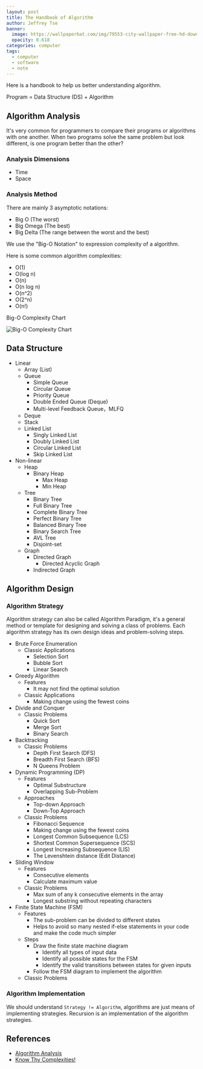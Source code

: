 ```yaml
---
layout: post
title: The Handbook of Algorithm
author: Jeffrey Tse
banner:
  image: https://wallpaperbat.com/img/79553-city-wallpaper-free-hd-download-hq.jpg
  opacity: 0.618
categories: computer
tags:
  - computer
  - software
  - note
---
```


Here is a handbook to help us better understanding algorithm.

Program = Data Structure (DS) + Algorithm

## Algorithm Analysis

It's very common for programmers to compare their programs or algorithms
with one another. When two programs solve the same problem but look
different, is one program better than the other?

### Analysis Dimensions

- Time
- Space

### Analysis Method

There are mainly 3 asymptotic notations:

- Big O (The worst)
- Big Omega (The best)
- Big Delta (The range between the worst and the best)

We use the "Big-O Notation" to expression complexity of a algorithm.

Here is some common algorithm complexities:

- O(1)
- O(log n)
- O(n)
- O(n log n)
- O(n^2)
- O(2^n)
- O(n!)

Big-O Complexity Chart

![Big-O Complexity Chart](https://user-images.githubusercontent.com/9413601/145718294-f51966dc-bc29-43be-b490-4716b28095c4.png)


## Data Structure

- Linear
  - Array (List)
  - Queue
    - Simple Queue
    - Circular Queue
    - Priority Queue
    - Double Ended Queue (Deque)
    - Multi-level Feedback Queue，MLFQ
  - Deque
  - Stack
  - Linked List
    - Singly Linked List
    - Doubly Linked List
    - Circular Linked List
    - Skip Linked List
- Non-linear
  - Heap
    - Binary Heap
      - Max Heap
      - Min Heap
  - Tree
    - Binary Tree
    - Full Binary Tree
    - Complete Binary Tree
    - Perfect Binary Tree
    - Balanced Binary Tree
    - Binary Search Tree
    - AVL Tree
    - Disjoint-set
  - Graph
    - Directed Graph
      - Directed Acyclic Graph
    - Indirected Graph

## Algorithm Design

### Algorithm Strategy

Algorithm strategy can also be called Algorithm Paradigm, it's a general
method or template for designing and solving a class of problems. Each
algorithm strategy has its own design ideas and problem-solving steps.

- Brute Force Enumeration
  - Classic Applications
    - Selection Sort
    - Bubble Sort
    - Linear Search
- Greedy Algorithm
  - Features
    - It may not find the optimal solution
  - Classic Applications
    - Making change using the fewest coins
- Divide and Conquer
  - Classic Problems
    - Quick Sort
    - Merge Sort
    - Binary Search
- Backtracking
  - Classic Problems
    - Depth First Search (DFS)
    - Breadth First Search (BFS)
    - N Queens Problem
- Dynamic Programming (DP)
  - Features
    - Optimal Substructure
    - Overlapping Sub-Problem
  - Approaches
    - Top-down Approach
    - Down-Top Approach
  - Classic Problems
    - Fibonacci Sequence
    - Making change using the fewest coins
    - Longest Common Subsequence (LCS)
    - Shortest Common Supersequence (SCS)
    - Longest Increasing Subsequence (LIS)
    - The Levenshtein distance (Edit Distance)
- Sliding Window
  - Features
    - Consecutive elements
    - Calculate maximum value
  - Classic Problems
    - Max sum of any k consecutive elements in the array
    - Longest substring without repeating characters
- Finite State Machine (FSM)
  - Features
    - The sub-problem can be divided to different states
    - Helps to avoid so many nested if-else statements in your code and make the
      code much simpler
  - Steps
    - Draw the finite state machine diagram
      - Identify all types of input data
      - Identify all possible states for the FSM
      - Identify the valid transitions between states for given inputs
    - Follow the FSM diagram to implement the algorithm
  - Classic Problems

### Algorithm Implementation

We should understand `Strategy != Algorithm`, algorithms are just means of
implementing strategies. Recursion is an implementation of the algorithm
strategies.


## References

- [Algorithm Analysis](https://runestone.academy/runestone/books/published/pythonds3/AlgorithmAnalysis/toctree.html)
- [Know Thy Complexities!](https://www.bigocheatsheet.com/)


